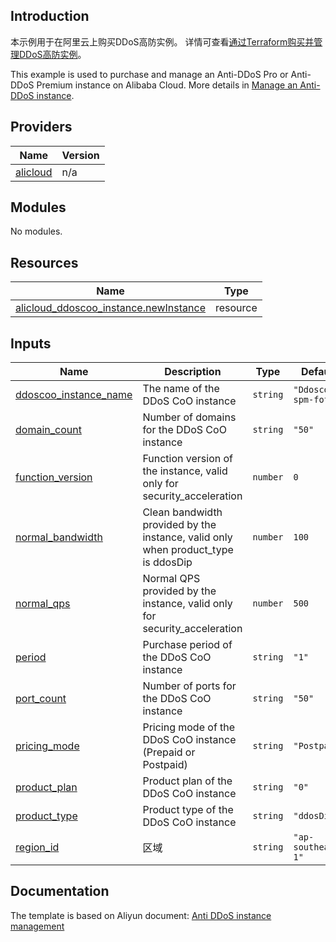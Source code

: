 ## Introduction

<!-- DOCS_DESCRIPTION_CN -->
本示例用于在阿里云上购买DDoS高防实例。
详情可查看[通过Terraform购买并管理DDoS高防实例](https://help.aliyun.com/document_detail/2527816.html)。
<!-- DOCS_DESCRIPTION_CN -->

<!-- DOCS_DESCRIPTION_EN -->
This example is used to purchase and manage an Anti-DDoS Pro or Anti-DDoS Premium instance on Alibaba Cloud.
More details in [Manage an Anti-DDoS instance](https://help.aliyun.com/document_detail/2527816.html).
<!-- DOCS_DESCRIPTION_EN -->

<!-- BEGIN_TF_DOCS -->
## Providers

| Name | Version |
|------|---------|
| <a name="provider_alicloud"></a> [alicloud](#provider\_alicloud) | n/a |

## Modules

No modules.

## Resources

| Name | Type |
|------|------|
| [alicloud_ddoscoo_instance.newInstance](https://registry.terraform.io/providers/aliyun/alicloud/latest/docs/resources/ddoscoo_instance) | resource |

## Inputs

| Name | Description | Type | Default | Required |
|------|-------------|------|---------|:--------:|
| <a name="input_ddoscoo_instance_name"></a> [ddoscoo\_instance\_name](#input\_ddoscoo\_instance\_name) | The name of the DDoS CoO instance | `string` | `"Ddoscoo-spm-fofo"` | no |
| <a name="input_domain_count"></a> [domain\_count](#input\_domain\_count) | Number of domains for the DDoS CoO instance | `string` | `"50"` | no |
| <a name="input_function_version"></a> [function\_version](#input\_function\_version) | Function version of the instance, valid only for security\_acceleration | `number` | `0` | no |
| <a name="input_normal_bandwidth"></a> [normal\_bandwidth](#input\_normal\_bandwidth) | Clean bandwidth provided by the instance, valid only when product\_type is ddosDip | `number` | `100` | no |
| <a name="input_normal_qps"></a> [normal\_qps](#input\_normal\_qps) | Normal QPS provided by the instance, valid only for security\_acceleration | `number` | `500` | no |
| <a name="input_period"></a> [period](#input\_period) | Purchase period of the DDoS CoO instance | `string` | `"1"` | no |
| <a name="input_port_count"></a> [port\_count](#input\_port\_count) | Number of ports for the DDoS CoO instance | `string` | `"50"` | no |
| <a name="input_pricing_mode"></a> [pricing\_mode](#input\_pricing\_mode) | Pricing mode of the DDoS CoO instance (Prepaid or Postpaid) | `string` | `"Postpaid"` | no |
| <a name="input_product_plan"></a> [product\_plan](#input\_product\_plan) | Product plan of the DDoS CoO instance | `string` | `"0"` | no |
| <a name="input_product_type"></a> [product\_type](#input\_product\_type) | Product type of the DDoS CoO instance | `string` | `"ddosDip"` | no |
| <a name="input_region_id"></a> [region\_id](#input\_region\_id) | 区域 | `string` | `"ap-southeast-1"` | no |
<!-- END_TF_DOCS -->

## Documentation
<!-- docs-link --> 

The template is based on Aliyun document: [Anti DDoS instance management](https://help.aliyun.com/document_detail/2527816.html) 

<!-- docs-link --> 